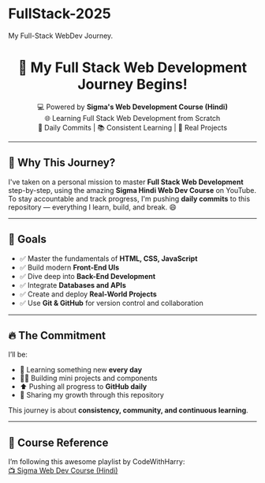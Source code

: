 # FullStack-2025
My Full-Stack WebDev Journey.
<h1 align="center">🚀 My Full Stack Web Development Journey Begins!</h1>

<p align="center">
  💻 Powered by <strong>Sigma's Web Development Course (Hindi)</strong><br/>
  🌐 Learning Full Stack Web Development from Scratch<br/>
  📅 Daily Commits | 📚 Consistent Learning | 🧠 Real Projects
</p>

---

## 📌 Why This Journey?

I've taken on a personal mission to master **Full Stack Web Development** step-by-step, using the amazing **Sigma Hindi Web Dev Course** on YouTube.  
To stay accountable and track progress, I'm pushing **daily commits** to this repository — everything I learn, build, and break. 😄

---

## 🎯 Goals

- ✅ Master the fundamentals of **HTML, CSS, JavaScript**
- ✅ Build modern **Front-End UIs**
- ✅ Dive deep into **Back-End Development**
- ✅ Integrate **Databases and APIs**
- ✅ Create and deploy **Real-World Projects**
- ✅ Use **Git & GitHub** for version control and collaboration

---

## 🔥 The Commitment

I’ll be:
- 📘 Learning something new **every day**
- 🧑‍💻 Building mini projects and components
- ⬆️ Pushing all progress to **GitHub daily**
- 🚀 Sharing my growth through this repository

This journey is about **consistency, community, and continuous learning**.

---

## 🎥 Course Reference

I’m following this awesome playlist by CodeWithHarry:  
[📺 Sigma Web Dev Course (Hindi)](https://www.youtube.com/playlist?list=PLu0W_9lII9agq5TrH9XLIKQvv0iaF2X3w)
